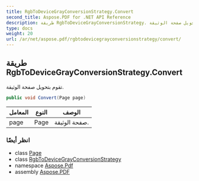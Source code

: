 ```yaml
---
title: RgbToDeviceGrayConversionStrategy.Convert
second_title: Aspose.PDF for .NET API Reference
description: طريقة RgbToDeviceGrayConversionStrategy. تقوم بتحويل صفحة الوثيقة
type: docs
weight: 20
url: /ar/net/aspose.pdf/rgbtodevicegrayconversionstrategy/convert/
---
```

## طريقة RgbToDeviceGrayConversionStrategy.Convert

تقوم بتحويل صفحة الوثيقة.

```csharp
public void Convert(Page page)
```

| المعامل | النوع | الوصف |
| --- | --- | --- |
| page | Page | صفحة الوثيقة. |

### انظر أيضًا

* class [Page](../../page/)
* class [RgbToDeviceGrayConversionStrategy](../)
* namespace [Aspose.Pdf](../../../aspose.pdf/)
* assembly [Aspose.PDF](../../../)